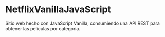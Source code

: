 # NetflixVanillaJavaScript
Sitio web hecho con JavaScript Vanilla, consumiendo una API REST para obtener las peliculas por categoria.
